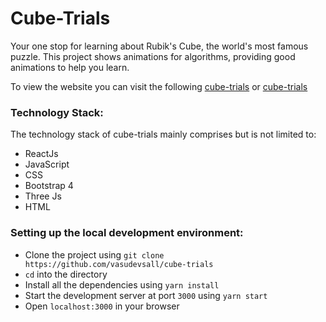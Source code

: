 # Cube-Trials
Your one stop for learning about Rubik's Cube, the world's most famous puzzle. This project shows animations for algorithms, providing good animations to help you learn.

To view the website you can visit the following [cube-trials](https://cube-trial.vercel.app) or [cube-trials](https://cube-trials.netlify.app)

### Technology Stack:
The technology stack of cube-trials mainly comprises but is not limited to:
* ReactJs
* JavaScript
* CSS
* Bootstrap 4
* Three Js
* HTML

### Setting up the local development environment:
* Clone the project using `git clone https://github.com/vasudevsall/cube-trials`
* `cd` into the directory
* Install all the dependencies using `yarn install`
* Start the development server at port `3000` using `yarn start`
* Open `localhost:3000` in your browser